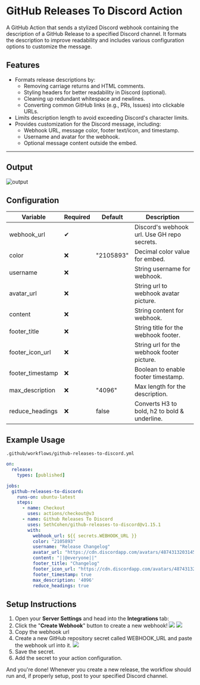 # GitHub Releases To Discord Action

A GitHub Action that sends a stylized Discord webhook containing the description of a GitHub Release to a specified Discord channel. It formats the description to improve readability and includes various configuration options to customize the message.

## Features

- Formats release descriptions by:
  - Removing carriage returns and HTML comments.
  - Styling headers for better readability in Discord (optional).
  - Cleaning up redundant whitespace and newlines.
  - Converting common GitHub links (e.g., PRs, Issues) into clickable URLs.
- Limits description length to avoid exceeding Discord's character limits.
- Provides customization for the Discord message, including:
  - Webhook URL, message color, footer text/icon, and timestamp.
  - Username and avatar for the webhook.
  - Optional message content outside the embed.

---
## Output
![output](https://i.imgur.com/Zf3TXtb.png)

## Configuration

| Variable        | Required | Default                                                                                               | Description                                     |
|-----------------|----------|-------------------------------------------------------------------------------------------------------|-------------------------------------------------|
| webhook_url     | ✔        |                                                                                                       | Discord's webhook url. Use GH repo secrets.     |
| color           | ❌       | "2105893"                                                                                             | Decimal color value for embed.                  |
| username        | ❌       |                                                                                                       | String username for webhook.                    |
| avatar_url      | ❌       |                                                                                                       | String url to webhook avatar picture.           |
| content         | ❌       |                                                                                                       | String content for webhook.                     |
| footer_title    | ❌       |                                                                                                       | String title for the webhook footer.            |
| footer_icon_url | ❌       |                                                                                                       | String url for the webhook footer picture.      |
| footer_timestamp| ❌       |                                                                                                       | Boolean to enable footer timestamp.             |
| max_description | ❌       | "4096"                                                                                                | Max length for the description.                 |
| reduce_headings | ❌       | false                                                                                                 | Converts H3 to bold, h2 to bold & underline.    |

## Example Usage

`.github/workflows/github-releases-to-discord.yml`
```yaml
on:
  release:
    types: [published]

jobs:
  github-releases-to-discord:
    runs-on: ubuntu-latest
    steps:
      - name: Checkout
        uses: actions/checkout@v3
      - name: Github Releases To Discord
        uses: SethCohen/github-releases-to-discord@v1.15.1
        with:
          webhook_url: ${{ secrets.WEBHOOK_URL }}
          color: "2105893"
          username: "Release Changelog"
          avatar_url: "https://cdn.discordapp.com/avatars/487431320314576937/bd64361e4ba6313d561d54e78c9e7171.png"
          content: "||@everyone||"
          footer_title: "Changelog"
          footer_icon_url: "https://cdn.discordapp.com/avatars/487431320314576937/bd64361e4ba6313d561d54e78c9e7171.png"
          footer_timestamp: true
          max_description: '4096'
          reduce_headings: true
```

## Setup Instructions
1. Open your **Server Settings** and head into the **Integrations** tab:
2. Click the "**Create Webhook**" button to create a new webhook!
   ![](https://support.discord.com/hc/article_attachments/1500000463501/Screen_Shot_2020-12-15_at_4.41.53_PM.png)
   ![](https://support.discord.com/hc/article_attachments/360101553853/Screen_Shot_2020-12-15_at_4.51.38_PM.png)
3. Copy the webhook url
4. Create a new GitHub repository secret called WEBHOOK_URL and paste the webhook url into it.
   ![](https://i.imgur.com/hAaNOds.png)
5. Save the secret.
6. Add the secret to your action configuration.

And you're done! Whenever you create a new release, the workflow should run and, if properly setup, post to your specified Discord channel.
